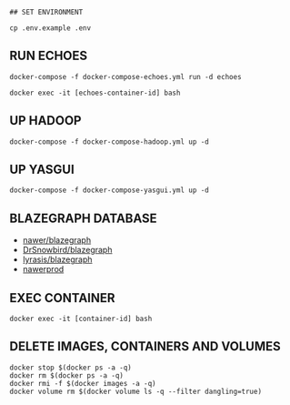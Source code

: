     ## SET ENVIRONMENT
```
cp .env.example .env
```
## RUN ECHOES
```
docker-compose -f docker-compose-echoes.yml run -d echoes
```
```
docker exec -it [echoes-container-id] bash
```
## UP HADOOP
```
docker-compose -f docker-compose-hadoop.yml up -d
```
## UP YASGUI
```
docker-compose -f docker-compose-yasgui.yml up -d
```
## BLAZEGRAPH DATABASE
- [nawer/blazegraph](https://hub.docker.com/r/nawer/blazegraph)
- [DrSnowbird/blazegraph](https://github.com/DrSnowbird/blazegraph-docker)
- [lyrasis/blazegraph](https://hub.docker.com/r/lyrasis/blazegraph)
- [nawerprod](https://github.com/DrSnowbird/blazegraph-docker)

## EXEC CONTAINER 
```
docker exec -it [container-id] bash
```

## DELETE IMAGES, CONTAINERS  AND VOLUMES
```
docker stop $(docker ps -a -q)
docker rm $(docker ps -a -q)
docker rmi -f $(docker images -a -q)
docker volume rm $(docker volume ls -q --filter dangling=true)
```
